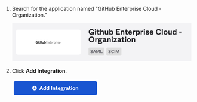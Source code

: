1. Search for the application named "GitHub Enterprise Cloud - Organization."

   ![Screenshot of the "GitHub Enterprise Cloud - Organization" application in Okta](/assets/images/help/saml/okta-application-menu.png)
1. Click **Add Integration**. 

   ![Screenshot of the "Add Integration" button](/assets/images/help/saml/add-integration-button-okta.png)

